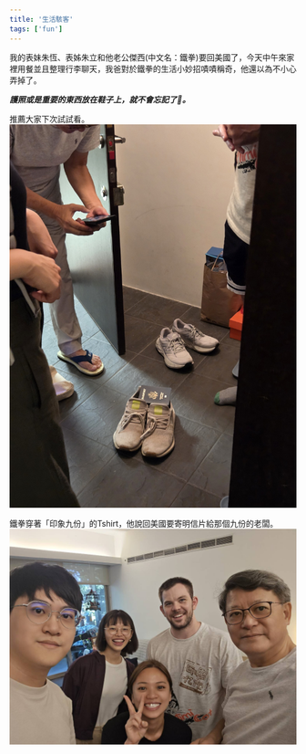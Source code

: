 ```yaml
---
title: '生活駭客'
tags: ['fun']
---
```

我的表妹朱恆、表姊朱立和他老公傑西(中文名：鐵拳)要回美國了，今天中午來家裡用餐並且整理行李聊天，我爸對於鐵拳的生活小妙招嘖嘖稱奇，他還以為不小心弄掉了。

***護照或是重要的東西放在鞋子上，就不會忘記了🤣。***

推薦大家下次試試看。
![img](./img_20250927/resized.jpg)

鐵拳穿著「印象九份」的Tshirt，他說回美國要寄明信片給那個九份的老闆。
![img](./img_20250927/608606_0.jpg)